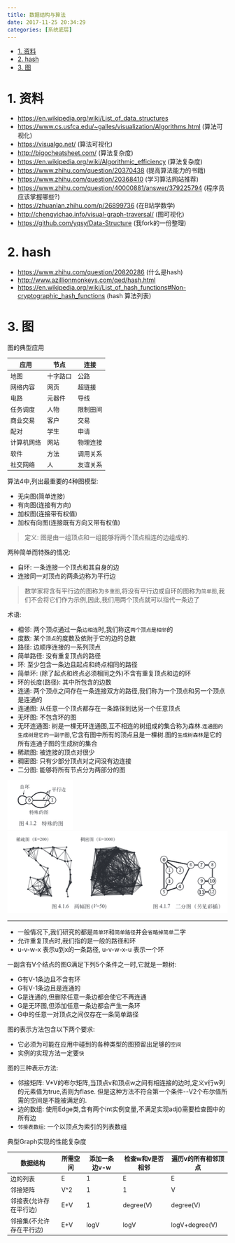 ```yaml
---
title: 数据结构与算法
date: 2017-11-25 20:34:29
categories: [系统底层]
---
```


<!-- TOC -->

- [1. 资料](#1-资料)
- [2. hash](#2-hash)
- [3. 图](#3-图)

<!-- /TOC -->

<a id="markdown-1-资料" name="1-资料"></a>
# 1. 资料

* https://en.wikipedia.org/wiki/List_of_data_structures
* https://www.cs.usfca.edu/~galles/visualization/Algorithms.html (算法可视化)
* https://visualgo.net/ (算法可视化)
* http://bigocheatsheet.com/ (算法复杂度)
* https://en.wikipedia.org/wiki/Algorithmic_efficiency (算法复杂度)
* https://www.zhihu.com/question/20370438 (提高算法能力的书籍)
* https://www.zhihu.com/question/20368410 (学习算法网站推荐)
* https://www.zhihu.com/question/40000881/answer/379225794 (程序员应该掌握哪些?)
* https://zhuanlan.zhihu.com/p/26899736 (在B站学数学)
* http://chengyichao.info/visual-graph-traversal/ (图可视化)
* https://github.com/yqsy/Data-Structure (我fork的一份整理)

<a id="markdown-2-hash" name="2-hash"></a>
# 2. hash

* https://www.zhihu.com/question/20820286 (什么是hash)
* http://www.azillionmonkeys.com/qed/hash.html
* https://en.wikipedia.org/wiki/List_of_hash_functions#Non-cryptographic_hash_functions (hash 算法列表)

<a id="markdown-3-图" name="3-图"></a>
# 3. 图

图的典型应用


应用|节点|连接
-|-|-
地图|十字路口|公路
网络内容|网页|超链接
电路|元器件|导线
任务调度|人物|限制田间
商业交易|客户|交易
配对|学生|申请
计算机网络|网站|物理连接
软件|方法|调用关系
社交网络|人|友谊关系

算法4中,列出最重要的4种图模型:
* 无向图(简单连接)
* 有向图(连接有方向)
* 加权图(连接带有权值)
* 加权有向图(连接既有方向又带有权值)

> 定义: 图是由一组顶点和一组能够将两个顶点相连的边组成的.

两种简单而特殊的情况:
* 自环: 一条连接一个顶点和其自身的边
* 连接同一对顶点的两条边称为平行边

> 数学家将含有平行边的图称为`多重图`,将没有平行边或自环的图称为`简单图`,我们不会将它们作为示例,因此,我们用两个顶点就可以指代一条边了

术语:

* 相邻: 两个顶点通过一条`边相连`时,我们称这`两个顶点是相邻`的
* 度数: 某个`顶点`的度数及依附于它的边的总数
* 路径: 边顺序连接的一系列顶点
* 简单路径: 没有重复顶点的路径
* 环: 至少包含一条边且起点和终点相同的路径
* 简单环: (除了起点和终点必须相同之外)不含有重复顶点和边的环
* 环的长度(路径): 其中所包含的边数
* 连通: 两个顶点之间存在一条连接双方的路径,我们称为一个顶点和另一个顶点是连通的
* 连通图: 从任意一个顶点都存在一条路径到达另一个任意顶点
* 无环图: 不包含环的图
* 无环连通图: 树是一棵无环连通图,互不相连的树组成的集合称为森林.`连通图的生成树是它的一副子图`,它含有图中所有的顶点且是一棵树.图的`生成树森林`是它的所有连通子图的生成树的集合
* 稀疏图: 被连接的顶点对很少
* 稠密图: 只有少部分顶点对之间没有边连接
* 二分图: 能够将所有节点分为两部分的图

![](./pic/special_graph.png)
![](./pic/special2_graph.png)

---
* 一般情况下,我们研究的都是`简单环`和`简单路径`并会`省略掉简单`二字
* 允许重复顶点时,我们指的是一般的路径和环
* u-v-w-x 表示u到x的一条路径, u-v-w-x-u 表示一个环

一副含有V个结点的图G满足下列5个条件之一时,它就是一颗树:
* G有V-1条边且不含有环
* G有V-1条边且是连通的
* G是连通的,但删除任意一条边都会使它不再连通
* G是无环图,但添加任意一条边都会产生一条环
* G中的任意一对顶点之间仅存在一条简单路径

图的表示方法包含以下两个要求:
* 它必须为可能在应用中碰到的各种类型的图预留出足够的`空间`
* 实例的实现方法一定要`快`

图的三种表示方法:
* 邻接矩阵: V*V的布尔矩阵,当顶点v和顶点w之间有相连接的边时,定义v行w列的元素值为true,否则为flase. 但是这种方法不符合第一个条件--V2个布尔值所需的空间是不能被满足的.
* 边的数组: 使用Edge类,含有两个int实例变量,不满足实现adj()需要检查图中的所有边
* `邻接表数组`: 一个以顶点为索引的列表数组


典型Graph实现的性能复杂度

数据结构|所需空间|添加一条边v-w|检查w和v是否相邻|遍历v的所有相邻顶点
-|-|-|-|-
边的列表|E|1|E|E
邻接矩阵|V^2|1|1|V
邻接表(允许存在平行边)|E+V|1|degree(V)|degree(V)
邻接集(不允许存在平行边)|E+V|logV|logV|logV+degree(V)


